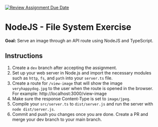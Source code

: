 [![Review Assignment Due Date](https://classroom.github.com/assets/deadline-readme-button-22041afd0340ce965d47ae6ef1cefeee28c7c493a6346c4f15d667ab976d596c.svg)](https://classroom.github.com/a/RM4m25jX)
# NodeJS - File System Exercise

**Goal:** Serve an image through an API route using NodeJS and TypeScript.

## Instructions

1. Create a `dev` branch after accepting the assignment.
2. Set up your web server in Node.js and import the necessary modules such as `http`, `fs`, and `path` into your `server.ts` file.
3. Create a route for `/view-image` that will show the image `veryhappydog.jpg` to the user when the route is opened in the browser. For example: http://localhost:3000/view-image
4. Make sure the response Content-Type is set to `image/jpeg`.
5. Compile your `src/server.ts` to `dist/server.js` and run the server with `node dist/server.js`.
6. Commit and push you changes once you are done. Create a PR and merge your dev branch to your main branch.
